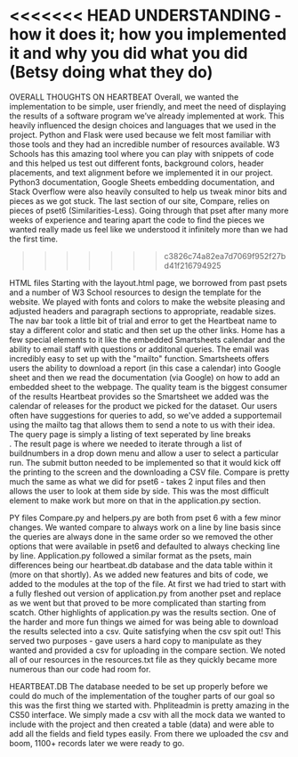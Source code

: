 <<<<<<< HEAD
UNDERSTANDING - how it does it; how you implemented it and why you did what you did (Betsy doing what they do)
=======
OVERALL THOUGHTS ON HEARTBEAT
Overall, we wanted the implementation to be simple, user friendly, and meet the need of displaying the results of a software program
we’ve already implemented at work. This heavily influenced the design choices and languages that we used in the project.
Python and Flask were used because we felt most familiar with those tools and they had an incredible number of resources available.
W3 Schools has this amazing tool where you can play with snippets of code and this helped us test out different fonts, background
colors, header placements, and text alignment before we implemented it in our project. Python3 documentation, Google Sheets embedding
documentation, and Stack Overflow were also heavily consulted to help us tweak minor bits and pieces as we got stuck. The last section
of our site, Compare, relies on pieces of pset6 (Similarities-Less). Going through that pset after many more weeks of experience and
tearing apart the code to find the pieces we wanted really made us feel like we understood it infinitely more than we had the first time.
>>>>>>> c3826c74a82ea7d7069f952f27bd41f216794925

HTML files
Starting with the layout.html page, we borrowed from past psets and a number of W3 School resources to design the template for the
website. We played with fonts and colors to make the website pleasing and adjusted headers and paragraph sections to appropriate,
readable sizes. The nav bar took a little bit of trial and error to get the Heartbeat name to stay a different color and static and
then set up the other links. Home has a few special elements to it like the embedded Smartsheets calendar and the ability to email
staff with questions or additonal queries. The email was incredibly easy to set up with the "mailto" function. Smartsheets offers
users the ability to download a report (in this case a calendar) into Google sheet and then we read the documentation (via Google)
on how to add an embedded sheet to the webpage. The quality team is the biggest consumer of the results Heartbeat provides so the
Smartsheet we added was the calendar of releases for the product we picked for the dataset. Our users often have suggestions for
queries to add, so we've added a supportemail using the mailto tag that allows them to send a note to us with their idea.
The query page is simply a listing of text seperated by line breaks <br>. The result page is where we needed to iterate through a
list of buildnumbers in a drop down menu and allow a user to select a particular run. The submit button needed to be implemented so
that it would kick off the printing to the screen and the downloading a CSV file. Compare is pretty much the same as what we did for
pset6 - takes 2 input files and then allows the user to look at them side by side. This was the most difficult element to make work
but more on that in the application.py section.

PY files
Compare.py and helpers.py are both from pset 6 with a few minor changes. We wanted compare to always work on a line by line basis
since the queries are always done in the same order so we removed the other options that were available in pset6 and defaulted to
always checking line by line. Application.py followed a similar format as the psets, main differences being our heartbeat.db database
and the data table within it (more on that shortly). As we added new features and bits of code, we added to the modules at the top
of the file. At first we had tried to start with a fully fleshed out version of application.py from another pset and replace as we
went but that proved to be more complicated than starting from scatch.  Other highlights of application.py was the results section.
One of the harder and more fun things we aimed for was being able to download the results selected into a csv. Quite satisfying when
the csv spit out! This served two purposes - gave users a hard copy to manipulate as they wanted and provided a csv for uploading in
the compare section. We noted all of our resources in the resources.txt file as they quickly became more numerous than our code had
room for.

HEARTBEAT.DB
The database needed to be set up properly before we could do much of the implementation of the tougher parts of our goal so this
was the first thing we started with. Phpliteadmin is pretty amazing in the CS50 interface. We simply made a csv with all the mock
data we wanted to include with the project and then created a table (data) and were able to add all the fields and field types easily.
From there we uploaded the csv and boom, 1100+ records later we were ready to go.
